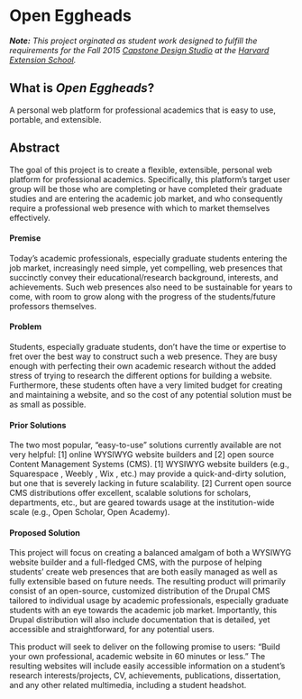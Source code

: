# Open Eggheads
*__Note:__ This project orginated as student work designed to fulfill the requirements for the Fall 2015 [Capstone Design Studio](https://www.extension.harvard.edu/academics/courses/capstone-design-studio/14731) at the [Harvard Extension School](https://www.extension.harvard.edu/).*

## What is *Open Eggheads*?
A personal web platform for professional academics that is easy to use, portable, and extensible.

## Abstract
The goal of this project is to create a flexible, extensible, personal web platform for professional academics. Specifically, this platform’s target user group will be those who are completing or have completed their graduate studies and are entering the academic job market, and who consequently require a professional web presence with which to market themselves effectively.

#### Premise
Today’s academic professionals, especially graduate students entering the job market, increasingly need simple, yet compelling, web presences that succinctly convey their educational/research background, interests, and achievements. Such web presences also need to be sustainable for years to come, with room to grow along with the progress of the students/future professors themselves.

#### Problem
Students, especially graduate students, don’t have the time or expertise to fret over the best way to construct such a web presence. They are busy enough with perfecting their own academic research without the added stress of trying to research the different options for building a website. Furthermore, these students often have a very limited budget for creating and maintaining a website, and so the cost of any potential solution must be as small as possible.

#### Prior Solutions
The two most popular, “easy-to-use” solutions currently available are not very helpful: [1] online WYSIWYG website builders and [2] open source Content Management Systems (CMS). [1] WYSIWYG website builders (e.g., Squarespace , Weebly , Wix , etc.) may provide a quick-and-dirty solution, but one that is severely lacking in future scalability. [2] Current open source CMS distributions offer excellent, scalable solutions for scholars, departments, etc., but are geared towards usage at the institution-wide scale (e.g., Open Scholar, Open Academy).

#### Proposed Solution
This project will focus on creating a balanced amalgam of both a WYSIWYG website builder and a full-fledged CMS, with the purpose of helping students’ create web presences that are both easily managed as well as fully extensible based on future needs. The resulting product will primarily consist of an open-source, customized distribution of the Drupal CMS tailored to individual usage by academic professionals, especially graduate students with an eye towards the academic job market. Importantly, this Drupal distribution will also include documentation that is detailed, yet accessible and straightforward, for any potential users.

This product will seek to deliver on the following promise to users: “Build your own professional, academic website in 60 minutes or less.” The resulting websites will include easily accessible information on a student’s research interests/projects, CV, achievements, publications, dissertation, and any other related multimedia, including a student headshot.
